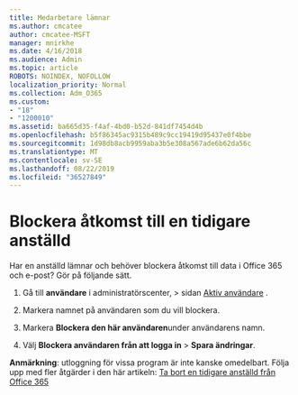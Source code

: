 ```yaml
---
title: Medarbetare lämnar
ms.author: cmcatee
author: cmcatee-MSFT
manager: mnirkhe
ms.date: 4/16/2018
ms.audience: Admin
ms.topic: article
ROBOTS: NOINDEX, NOFOLLOW
localization_priority: Normal
ms.collection: Adm_O365
ms.custom:
- "18"
- "1200010"
ms.assetid: ba665d35-f4af-4bd0-b52d-841df7454d4b
ms.openlocfilehash: b5f86345ac9315b489c9cc19419d95437e0f4bbe
ms.sourcegitcommit: 1d98db8acb9959aba3b5e308a567ade6b62da56c
ms.translationtype: MT
ms.contentlocale: sv-SE
ms.lasthandoff: 08/22/2019
ms.locfileid: "36527849"
---
```

# <a name="block-access-to-a-former-employee"></a>Blockera åtkomst till en tidigare anställd

Har en anställd lämnar och behöver blockera åtkomst till data i Office 365 och e-post? Gör på följande sätt.
  
1. Gå till **användare** i administratörscenter, \> sidan [Aktiv användare](https://go.microsoft.com/fwlink/p/?linkid=834822) .

2. Markera namnet på användaren som du vill blockera.

3. Markera **Blockera den här användaren**under användarens namn.

4. Välj **Blockera användaren från att logga in** \> **Spara ändringar**.

**Anmärkning**: utloggning för vissa program är inte kanske omedelbart. Följa upp med fler åtgärder i den här artikeln: [Ta bort en tidigare anställd från Office 365](https://docs.microsoft.com/office365/admin/add-users/remove-former-employee)